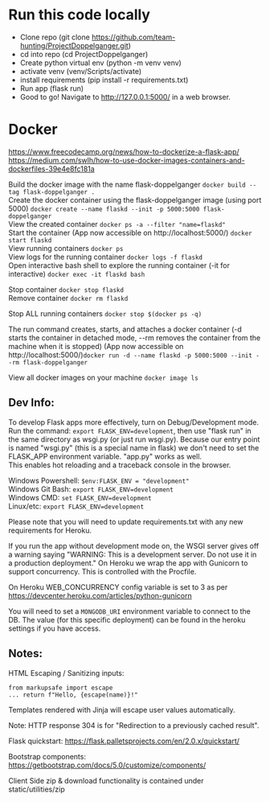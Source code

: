 # Run this code locally
- Clone repo (git clone https://github.com/team-hunting/ProjectDoppelganger.git)
- cd into repo (cd ProjectDoppelganger)
- Create python virtual env (python -m venv venv)
- activate venv (venv/Scripts/activate)
- install requirements (pip install -r requirements.txt)
- Run app (flask run)
- Good to go! Navigate to http://127.0.0.1:5000/ in a web browser.

# Docker
https://www.freecodecamp.org/news/how-to-dockerize-a-flask-app/ <br/>
https://medium.com/swlh/how-to-use-docker-images-containers-and-dockerfiles-39e4e8fc181a <br/>

Build the docker image with the name flask-doppelganger ```docker build --tag flask-doppelganger .```  <br/>
Create the docker container using the flask-doppelganger image (using port 5000) ```docker create --name flaskd --init -p 5000:5000 flask-doppelganger``` <br/>
View the created container ```docker ps -a --filter "name=flaskd"``` <br/>
Start the container (App now accessible on http://localhost:5000/) ```docker start flaskd``` <br/>
View running containers ```docker ps``` <br/>
View logs for the running container ```docker logs -f flaskd``` <br/>
Open interactive bash shell to explore the running container (-it for interactive) ```docker exec -it flaskd bash``` <br/>

Stop container ```docker stop flaskd``` <br/>
Remove container ```docker rm flaskd``` <br/>

Stop ALL running containers ```docker stop $(docker ps -q)``` <br/>

The run command creates, starts, and attaches a docker container (-d starts the container in detached mode, --rm removes the container from the machine when it is stopped) (App now accessible on http://localhost:5000/)```docker run -d --name flaskd -p 5000:5000 --init --rm flask-doppelganger``` <br/>

View all docker images on your machine ```docker image ls``` <br/>

## Dev Info:

To develop Flask apps more effectively, turn on Debug/Development mode. <br/>
Run the command: ```export FLASK_ENV=development```, then use "flask run" in the same directory as wsgi.py (or just run wsgi.py). Because our entry point is named "wsgi.py" (this is a special name in flask) we don't need to set the FLASK_APP environment variable. "app.py" works as well. <br/>
This enables hot reloading and a traceback console in the browser.

Windows Powershell: ```$env:FLASK_ENV = "development"```  <br/>
Windows Git Bash:   ```export FLASK_ENV=development```    <br/>
Windows CMD:        ```set FLASK_ENV=development```       <br/>
Linux/etc:          ```export FLASK_ENV=development```    <br/>

Please note that you will need to update requirements.txt with any new requirements for Heroku.<br/>

If you run the app without development mode on, the WSGI server gives off a warning saying "WARNING: This is a development server. Do not use it in a production deployment." On Heroku we wrap the app with Gunicorn to support concurrency. This is controlled with the Procfile.<br/>

On Heroku WEB_CONCURRENCY config variable is set to 3 as per https://devcenter.heroku.com/articles/python-gunicorn <br/>

You will need to set a ```MONGODB_URI``` environment variable to connect to the DB. The value (for this specific deployment) can be found in the heroku settings if you have access. <br/>

## Notes:

HTML Escaping / Sanitizing inputs: <br/>
```
from markupsafe import escape
... return f"Hello, {escape(name)}!"
```

Templates rendered with Jinja will escape user values automatically. <br/>

Note: HTTP response 304 is for "Redirection to a previously cached result". <br/>

Flask quickstart: https://flask.palletsprojects.com/en/2.0.x/quickstart/ <br/>

Bootstrap components: https://getbootstrap.com/docs/5.0/customize/components/ <br/> 

Client Side zip & download functionality is contained under static/utilities/zip <br/>
